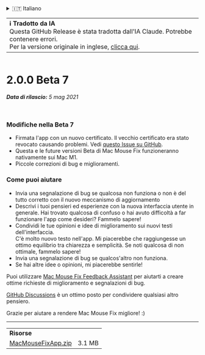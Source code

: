 <details>
<summary>🇮🇹 Italiano</summary>

[🇬🇧 English (GitHub)](https://github.com/noah-nuebling/mac-mouse-fix/releases/tag/2.0.0-Beta-7)\
[🇦🇩 Català](https://redirect.macmousefix.com/?target=mmf-release&tag=2.0.0-Beta-7&locale=ca)\
[🇩🇪 Deutsch](https://redirect.macmousefix.com/?target=mmf-release&tag=2.0.0-Beta-7&locale=de)\
[🇪🇸 Español](https://redirect.macmousefix.com/?target=mmf-release&tag=2.0.0-Beta-7&locale=es)\
[🇫🇷 Français](https://redirect.macmousefix.com/?target=mmf-release&tag=2.0.0-Beta-7&locale=fr)\
[🇮🇩 Indonesia](https://redirect.macmousefix.com/?target=mmf-release&tag=2.0.0-Beta-7&locale=id)\
**🇮🇹 Italiano**\
[🇭🇺 Magyar](https://redirect.macmousefix.com/?target=mmf-release&tag=2.0.0-Beta-7&locale=hu)\
[🇳🇱 Nederlands](https://redirect.macmousefix.com/?target=mmf-release&tag=2.0.0-Beta-7&locale=nl)\
[🇵🇱 Polski](https://redirect.macmousefix.com/?target=mmf-release&tag=2.0.0-Beta-7&locale=pl)\
[🇧🇷 Português (Brasil)](https://redirect.macmousefix.com/?target=mmf-release&tag=2.0.0-Beta-7&locale=pt-BR)\
[🇵🇹 Português (Portugal)](https://redirect.macmousefix.com/?target=mmf-release&tag=2.0.0-Beta-7&locale=pt-PT)\
[🇷🇴 Română](https://redirect.macmousefix.com/?target=mmf-release&tag=2.0.0-Beta-7&locale=ro)\
[🇸🇪 Svenska](https://redirect.macmousefix.com/?target=mmf-release&tag=2.0.0-Beta-7&locale=sv)\
[🇻🇳 Tiếng Việt](https://redirect.macmousefix.com/?target=mmf-release&tag=2.0.0-Beta-7&locale=vi)\
[🇹🇷 Türkçe](https://redirect.macmousefix.com/?target=mmf-release&tag=2.0.0-Beta-7&locale=tr)\
[🇨🇿 Čeština](https://redirect.macmousefix.com/?target=mmf-release&tag=2.0.0-Beta-7&locale=cs)\
[🇬🇷 Ελληνικά](https://redirect.macmousefix.com/?target=mmf-release&tag=2.0.0-Beta-7&locale=el)\
[🇷🇺 Русский](https://redirect.macmousefix.com/?target=mmf-release&tag=2.0.0-Beta-7&locale=ru)\
[🇺🇦 Українська](https://redirect.macmousefix.com/?target=mmf-release&tag=2.0.0-Beta-7&locale=uk)\
[🇮🇱 עברית](https://redirect.macmousefix.com/?target=mmf-release&tag=2.0.0-Beta-7&locale=he)\
[🇸🇦 العربية](https://redirect.macmousefix.com/?target=mmf-release&tag=2.0.0-Beta-7&locale=ar)\
[🇮🇳 हिन्दी](https://redirect.macmousefix.com/?target=mmf-release&tag=2.0.0-Beta-7&locale=hi)\
[🇹🇭 ไทย](https://redirect.macmousefix.com/?target=mmf-release&tag=2.0.0-Beta-7&locale=th)\
[🇨🇳 中文 (简体)](https://redirect.macmousefix.com/?target=mmf-release&tag=2.0.0-Beta-7&locale=zh-Hans)\
[🇨🇳 中文 (繁體)](https://redirect.macmousefix.com/?target=mmf-release&tag=2.0.0-Beta-7&locale=zh-Hant)\
[🇭🇰 中文（香港)](https://redirect.macmousefix.com/?target=mmf-release&tag=2.0.0-Beta-7&locale=zh-HK)\
[🇯🇵 日本語](https://redirect.macmousefix.com/?target=mmf-release&tag=2.0.0-Beta-7&locale=ja)\
[🇰🇷 한국어](https://redirect.macmousefix.com/?target=mmf-release&tag=2.0.0-Beta-7&locale=ko)\
[Help translate Mac Mouse Fix to different languages!](https://github.com/noah-nuebling/mac-mouse-fix/discussions/731)
</details>
<table align=><td>
<b>ℹ️ Tradotto da IA</b><br>
Questa GitHub Release è stata tradotta dall'IA Claude. Potrebbe contenere errori.<br>
Per la versione originale in inglese, <a href="https://github.com/noah-nuebling/mac-mouse-fix/releases/tag/2.0.0-Beta-7">clicca qui</a>.
</td></table>

<table></table>

# 2.0.0 Beta 7
***Data di rilascio:** 5 mag 2021*

<br>

### Modifiche nella Beta 7

- Firmata l'app con un nuovo certificato. Il vecchio certificato era stato revocato causando problemi. Vedi [questo Issue su GitHub](https://github.com/noah-nuebling/mac-mouse-fix/issues/95).
- Questa e le future versioni Beta di Mac Mouse Fix funzioneranno nativamente sui Mac M1.
- Piccole correzioni di bug e miglioramenti.

### Come puoi aiutare

- Invia una segnalazione di bug se qualcosa non funziona o non è del tutto corretto con il nuovo meccanismo di aggiornamento
- Descrivi i tuoi pensieri ed esperienze con la nuova interfaccia utente in generale. Hai trovato qualcosa di confuso o hai avuto difficoltà a far funzionare l'app come desideri? Fammelo sapere!
- Condividi le tue opinioni e idee di miglioramento sui nuovi testi dell'interfaccia.\
   C'è molto nuovo testo nell'app. Mi piacerebbe che raggiungesse un ottimo equilibrio tra chiarezza e semplicità. Se noti qualcosa di non ottimale, fammelo sapere!
- Invia una segnalazione di bug se qualcos'altro non funziona.
- Se hai altre idee o opinioni, mi piacerebbe sentirle!

Puoi utilizzare [Mac Mouse Fix Feedback Assistant](https://github.com/noah-nuebling/mac-mouse-fix/issues/new/choose) per aiutarti a creare ottime richieste di miglioramento e segnalazioni di bug.

[GitHub Discussions](https://github.com/noah-nuebling/mac-mouse-fix/discussions/82) è un ottimo posto per condividere qualsiasi altro pensiero.

Grazie per aiutare a rendere Mac Mouse Fix migliore! :)

---

<table align="start">
<tr>
    <td colspan=2>
        <b>Risorse</b>
    </td>
</tr>
<tr>
    <td><a href="https://github.com/noah-nuebling/mac-mouse-fix/releases/download/2.0.0-Beta-7/MacMouseFixApp.zip">MacMouseFixApp.zip</a></td>
    <td>3.1 MB</td>
</tr>
</table>